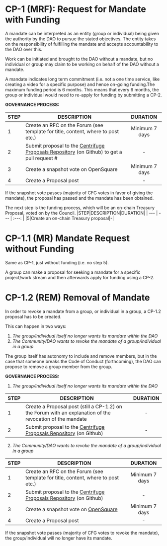 # CP-1 (MRF): Request for Mandate with Funding

A mandate can be interpreted as an entity (group or individual) being given the authority by the DAO to pursue the stated objectives. The entity takes on the responsibility of fulfilling the mandate and accepts accountability to the DAO over this. 

Work can be initiated and brought to the DAO without a mandate, but no individual or group may claim to be working on behalf of the DAO without a mandate. 

A mandate indicates long term commitment (i.e. not a one time service, like creating a video for a specific purpose) and hence on-going funding.The maximum funding period is 6 months. This means that every 6 months, the group or individual would need to re-apply for funding by submitting a CP-2.

**GOVERNANCE PROCESS:**

|STEP|DESCRIPTION|DURATION|
| --- | --- | :---: |
|1|Create an RFC on the Forum (see template for title, content, where to post etc.)|Minimum 7 days|
|2|Submit proposal to the [Centrifuge Proposals Repository](https://github.com/centrifuge/cps) (on Github) to get a pull request #|-|
|3|Create a snapshot vote on OpenSquare|Minimum 7 days|
|4|Create a Proposal post|-|

If the snapshot vote passes (majority of CFG votes in favor of giving the mandate), the proposal has passed and the mandate has been obtained. 

The next step is the funding process, which will be an on-chain Treasury Proposal, voted on by the Council.
|STEP|DESCRIPTION|DURATION|
| --- | --- | :---: |
|5|Create an on-chain Treasury proposal|-|

# CP-1.1 (MR) Mandate Request without Funding

Same as CP-1, just without funding (i.e. no step 5).

A group can make a proposal for seeking a mandate for a specific project/work stream and then afterwards apply for funding using a CP-2.

# CP-1.2 (REM) Removal of Mandate

In order to revoke a mandate from a group, or individual in a group, a CP-1.2 proposal has to be created.

This can happen in two ways:

1) *The group/individual itself no longer wants its mandate within the DAO*
2) *The Community/DAO wants to revoke the mandate of a group/individual in a group*

The group itself has autonomy to include and remove members, but in the case that someone breaks the Code of Conduct (forthcoming), the DAO can propose to remove a group member from the group. 

**GOVERNANCE PROCESS:**

1) *The group/individual itself no longer wants its mandate within the DAO*

|STEP|DESCRIPTION|DURATION|
| --- | --- | :---: |
|1|Create a Proposal post (still a CP-1.2) on the Forum with an explanation of the revocation of the mandate|-|
|2|Submit proposal to the [Centrifuge Proposals Repository](https://github.com/centrifuge/cps) (on Github)|-|

2) *The Community/DAO wants to revoke the mandate of a group/individual in a group*

|STEP|DESCRIPTION|DURATION|
| --- | --- | :---: |
|1|Create an RFC on the Forum (see template for title, content, where to post etc.)|Minimum 7 days|
|2|Submit proposal to the [Centrifuge Proposals Repository](https://github.com/centrifuge/cps) (on Github)|-|
|3|Create a snapshot vote on [OpenSquare](https://voting.opensquare.io/space/centrifuge)|Minimum 7 days|
|4|Create a Proposal post|-|

If the snapshot vote passes (majority of CFG votes to revoke the mandate), the group/individual will no longer have its mandate.
